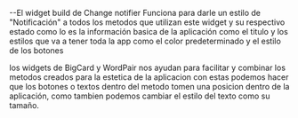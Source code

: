 --El widget build de Change notifier Funciona para darle un estilo de "Notificación" a todos los metodos que 
utilizan este widget y su respectivo estado como lo es la información basica de la aplicación como el titulo
y los estilos que va a tener toda la app como el color predeterminado y el estilo de los botones

los widgets de BigCard y WordPair nos ayudan para facilitar y combinar los metodos creados para la estetica de la aplicacion con estas podemos hacer que los botones o textos dentro del metodo tomen una posicion dentro de la aplicación, como tambien podemos cambiar el estilo del texto como su tamaño.

